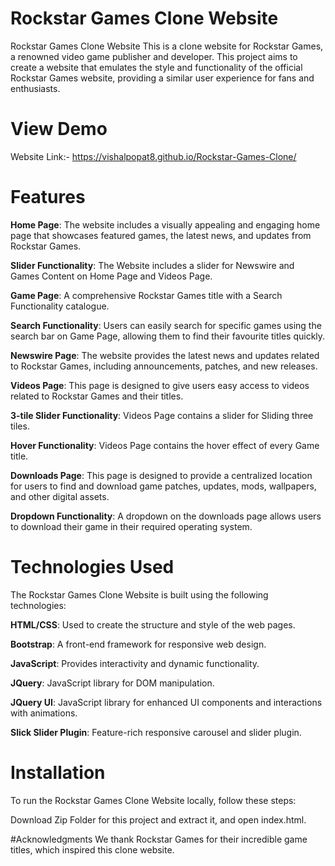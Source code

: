 # Rockstar Games Clone Website
Rockstar Games Clone Website
This is a clone website for Rockstar Games, a renowned video game publisher and developer. This project aims to create a website that emulates the style and functionality of the official Rockstar Games website, providing a similar user experience for fans and enthusiasts.

# View Demo
Website Link:- https://vishalpopat8.github.io/Rockstar-Games-Clone/

# Features
**Home Page**: The website includes a visually appealing and engaging home page that showcases featured games, the latest news, and updates from Rockstar Games.

**Slider Functionality**: The Website includes a slider for Newswire and Games Content on Home Page and Videos Page.

**Game Page**: A comprehensive Rockstar Games title with a Search Functionality catalogue.

**Search Functionality**: Users can easily search for specific games using the search bar on Game Page, allowing them to find their favourite titles quickly.

**Newswire Page**: The website provides the latest news and updates related to Rockstar Games, including announcements, patches, and new releases.

**Videos Page**: This page is designed to give users easy access to videos related to Rockstar Games and their titles.

**3-tile Slider Functionality**: Videos Page contains a slider for Sliding three tiles. 

**Hover Functionality**: Videos Page contains the hover effect of every Game title.

**Downloads Page**: This page is designed to provide a centralized location for users to find and download game patches, updates, mods, wallpapers, and other digital assets.

**Dropdown Functionality**: A dropdown on the downloads page allows users to download their game in their required operating system.

# Technologies Used
The Rockstar Games Clone Website is built using the following technologies:

**HTML/CSS**: Used to create the structure and style of the web pages.

**Bootstrap**: A front-end framework for responsive web design.

**JavaScript**: Provides interactivity and dynamic functionality.

**JQuery**: JavaScript library for DOM manipulation.

**JQuery UI**: JavaScript library for enhanced UI components and interactions with animations.

**Slick Slider Plugin**: Feature-rich responsive carousel and slider plugin.

# Installation
To run the Rockstar Games Clone Website locally, follow these steps:

Download Zip Folder for this project and extract it, and open index.html.

#Acknowledgments
We thank Rockstar Games for their incredible game titles, which inspired this clone website.
